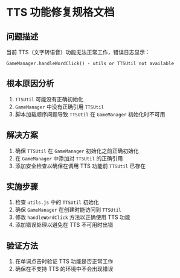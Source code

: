 # TTS 功能修复规格文档

## 问题描述
当前 TTS（文字转语音）功能无法正常工作，错误日志显示：
```
GameManager.handleWordClick() - utils or TTSUtil not available
```

## 根本原因分析
1. `TTSUtil` 可能没有正确初始化
2. `GameManager` 中没有正确引用 `TTSUtil`
3. 脚本加载顺序问题导致 `TTSUtil` 在 `GameManager` 初始化时不可用

## 解决方案
1. 确保 `TTSUtil` 在 `GameManager` 初始化之前正确初始化
2. 在 `GameManager` 中添加对 `TTSUtil` 的正确引用
3. 添加安全检查以确保在调用 TTS 功能前 `TTSUtil` 已存在

## 实施步骤
1. 检查 `utils.js` 中的 `TTSUtil` 初始化
2. 确保 `GameManager` 在创建时能访问到 `TTSUtil`
3. 修改 `handleWordClick` 方法以正确使用 TTS 功能
4. 添加错误处理以避免在 TTS 不可用时出错

## 验证方法
1. 在单词点击时验证 TTS 功能是否正常工作
2. 确保在不支持 TTS 的环境中不会出现错误